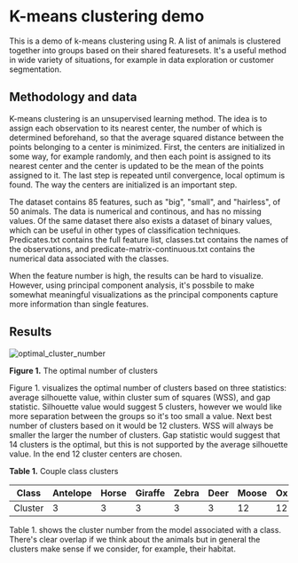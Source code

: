 # K-means clustering demo

This is a demo of k-means clustering using R. A list of animals is clustered together into groups based on their shared featuresets. It's a useful method in wide variety of situations, for example in data exploration or customer segmentation. 

## Methodology and data

K-means clustering is an unsupervised learning method. The idea is to assign each observation to its nearest center, the number of which is determined beforehand, so that the average squared distance between the points belonging to a center is minimized. First, the centers are initialized in some way, for example randomly, and then each point is assigned to its nearest center and the center is updated to be the mean of the points assigned to it. The last step is repeated until convergence, local optimum is found. The way the centers are initialized is an important step.

The dataset contains 85 features, such as "big", "small", and "hairless", of 50 animals. The data is numerical and continous, and has no missing values. Of the same dataset there also exists a dataset of binary values, which can be useful in other types of classification techniques. Predicates.txt contains the full feature list, classes.txt contains the names of the observations, and predicate-matrix-continuous.txt contains the numerical data associated with the classes.

When the feature number is high, the results can be hard to visualize. However, using principal component analysis, it's possbile to make somewhat meaningful visualizations as the principal components capture more information than single features.

## Results

![optimal_cluster_number](https://user-images.githubusercontent.com/91892495/152578196-f8d7e013-71a1-4770-8e51-1a93360b96ce.png)

**Figure 1.** The optimal number of clusters

Figure 1. visualizes the optimal number of clusters based on three statistics: average silhouette value, within cluster sum of squares (WSS), and gap statistic. Silhouette value would suggest 5 clusters, however we would like more separation between the groups so it's too small a value. Next best number of clusters based on it would be 12 clusters. WSS will always be smaller the larger the number of clusters. Gap statistic would suggest that 14 clusters is the optimal, but this is not supported by the average silhouette value. In the end 12 cluster centers are chosen.

**Table 1.** Couple class clusters

|Class|Antelope|Horse|Giraffe|Zebra|Deer|Moose|Ox|Sheep|Buffalo|Cow|
|---|-|-|-|-|-|-|-|-|-|-|
|Cluster|3|3|3|3|3|12|12|12|12|12|

Table 1. shows the cluster number from the model associated with a class. There's clear overlap if we think about the animals but in general the clusters make sense if we consider, for example, their habitat.
